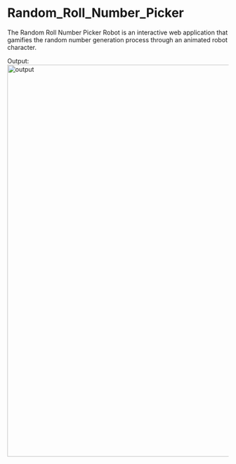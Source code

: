 # Random_Roll_Number_Picker
The Random Roll Number Picker Robot is an interactive web application that gamifies the random number generation process through an animated robot character. 

Output:
<img width="1899" height="892" alt="output" src="https://github.com/user-attachments/assets/d1d28a21-ff52-4c51-9024-ad21f74557c5" />

